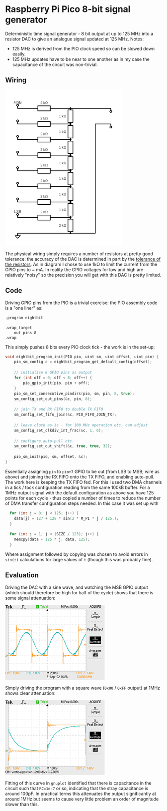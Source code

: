 # Raspberry Pi Pico 8-bit signal generator

Deterministic time signal generator - 8 bit output at up to 125 MHz into a resistor DAC to give an analogue signal updated at 125 MHz. Notes:

- 125 MHz is derived from the PIO clock speed so can be slowed down easily.
- 125 MHz updates have to be near to one another as in my case the capacitance of the circuit was non-trivial.

## Wiring

![R-2R Ladder](./r-2r-dac.png)

The physical wiring simply requires a number of resistors at pretty good tolerance: the accuracy of the DAC is determined in part by the [tolerance of the resistors](https://en.wikipedia.org/wiki/Resistor_ladder). As in diagram I chose to use 1kΩ to limit the current from the GPIO pins to ~ mA. In reality the GPIO voltages for low and high are relatively "noisy" so the precision you will get with this DAC is pretty limited.

## Code

Driving GPIO pins from the PIO is a trivial exercise: the PIO assembly code is a "one liner" as:

```
.program eightbit

.wrap_target
    out pins 8
.wrap
```

This simply pushes 8 bits every PIO clock tick - the work is in the set-up:

```C
void eightbit_program_init(PIO pio, uint sm, uint offset, uint pin) {
    pio_sm_config c = eightbit_program_get_default_config(offset);

    // initialise 8 GPIO pins as output
    for (int off = 0; off < 8; off++) {
        pio_gpio_init(pio, pin + off);
    }
    pio_sm_set_consecutive_pindirs(pio, sm, pin, 8, true);
    sm_config_set_out_pins(&c, pin, 8);

    // join TX and RX FIFO to double TX FIFO
    sm_config_set_fifo_join(&c, PIO_FIFO_JOIN_TX);

    // leave clock as-is - for 100 MHz operation etc. can adjust
    sm_config_set_clkdiv_int_frac(&c, 1, 0);

    // configure auto-pull etc.
    sm_config_set_out_shift(&c, true, true, 32);

    pio_sm_init(pio, sm, offset, &c);
}
```

Essentially assigning `pin` to `pin+7` GPIO to be out (from LSB to MSB; wire as above) and joining the RX FIFO onto the TX FIFO, and enabling auto-pull. The work here is keeping the TX FIFO fed. For this I used two DMA channels in a tick / tock configuration reading from the same 100kB buffer. For a 1MHz output signal with the default configuration as above you have 125 points for each cycle - thus copied a number of times to reduce the number of DMA transfer configuration steps needed. In this case it was set up with

```C
  for (int j = 0; j < 125; j++) {
    data[j] = 127 + 128 * sin(2 * M_PI * j / 125.);
  }

  for (int j = 1; j < (SIZE / 125); j++) {
    memcpy(data + 125 * j, data, 125);
  }
```

Where assignment followed by copying was chosen to avoid errors in `sin(t)` calculations for large values of `t` (though this was probably fine).

## Evaluation

Driving the DAC with a sine wave, and watching the MSB GPIO output (which should therefore be high for half of the cycle) shows that there is some signal attenuation:

![Oscilloscope output sine wave](./F0057TEK.png)

Simply driving the program with a square wave (`0x00` / `0xFF` output) at 1MHz shows clear attenuation:

![Oscilloscope output square wave](./F0051TEK.png)

Fitting of this curve in `gnuplot` identified that there is capacitance in the circuit such that `RC=1e-7` or so, indicating that the stray capacitance is around 100pF. In practical terms this attenuates the output significantly at around 1MHz but seems to cause very little problem an order of magnitude slower than this.
